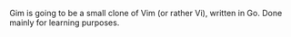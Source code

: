 Gim is going to be a small clone of Vim (or rather Vi), written in Go.
Done mainly for learning purposes.
